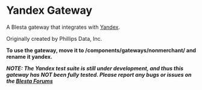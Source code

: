 # Yandex Gateway

A Blesta gateway that integrates with [Yandex](https://money.yandex.ru/new).

Originally created by Phillips Data, Inc.

**To use the gateway, move it to /components/gateways/nonmerchant/ and rename it yandex.**

**_NOTE: The Yandex test suite is still under development, and thus this gateway has NOT been fully tested.  Please report any bugs or issues on the [Blesta Forums](https://www.blesta.com/forums/)_**